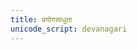 ```yaml
---
title: प्रयोगसाधुता
unicode_script: devanagari
---
```


<div class="spreadsheet" src="../prayoga-sAdhutA.json"> </div>  


